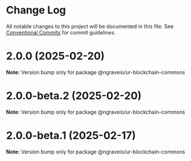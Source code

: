 # Change Log

All notable changes to this project will be documented in this file.
See [Conventional Commits](https://conventionalcommits.org) for commit guidelines.

# 2.0.0 (2025-02-20)

**Note:** Version bump only for package @ngraveio/ur-blockchain-commons

# 2.0.0-beta.2 (2025-02-20)

**Note:** Version bump only for package @ngraveio/ur-blockchain-commons

# 2.0.0-beta.1 (2025-02-17)

**Note:** Version bump only for package @ngraveio/ur-blockchain-commons
